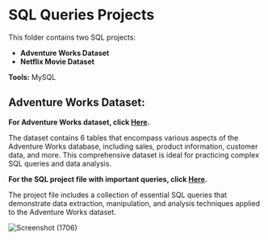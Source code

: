 <h1>SQL Queries Projects</h1>
    <p>This folder contains two SQL projects:</p>
    <ul>
        <li><strong>Adventure Works Dataset</strong></li>
        <li><strong>Netflix Movie Dataset</strong></li>
    </ul>
    <p><strong>Tools:</strong> MySQL</p>

<h2>Adventure Works Dataset:</h2>
    <p>
        <b>For Adventure Works dataset, click 
        <a href='https://github.com/Priy-Sharma/SQL-Queries/blob/main/adventure%20lookup.zip'>Here</a>.</b>
    </p>
    <p>The dataset contains 6 tables that encompass various aspects of the Adventure Works database, including sales, product information, customer data, and more. This comprehensive dataset is ideal for practicing complex SQL queries and data analysis.</p>
    <p>
        <b>For the SQL project file with important queries, click 
        <a href='https://github.com/Priy-Sharma/SQL-Queries/blob/main/Important_SQL_Queries.sql'>Here</a>.</b>
    </p>
    <p>The project file includes a collection of essential SQL queries that demonstrate data extraction, manipulation, and analysis techniques applied to the Adventure Works dataset.</p>
</body>


![Screenshot (1706)](https://github.com/Priy-Sharma/SQL-Adventure-Works-Queries/assets/161149109/d247b0d5-2874-4402-9602-6f1f13c21fac)
</p>
</ul>



